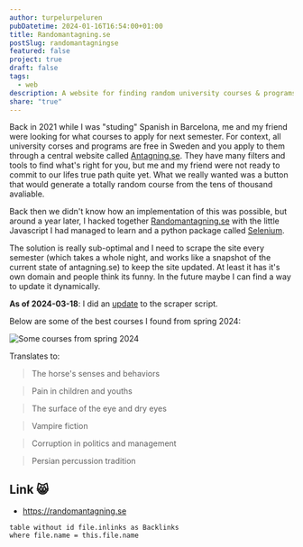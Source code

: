 ```yaml
---
author: turpelurpeluren
pubDatetime: 2024-01-16T16:54:00+01:00
title: Randomantagning.se
postSlug: randomantagningse
featured: false
project: true
draft: false
tags:
  - web
description: A website for finding random university courses & programs.
share: "true"
---
```


Back in 2021 while I was "studing" Spanish in Barcelona, me and my friend were looking for what courses to apply for next semester. For context, all university corses and programs are free in Sweden and you apply to them through a central website called [Antagning.se](https://antagning.se). They have many filters and tools to find what's right for you, but me and my friend were not ready to commit to our lifes true path quite yet. What we really wanted was a button that would generate a totally random course from the tens of thousand avaliable. 

Back then we didn't know how an implementation of this was possible, but around a year later, I hacked together [Randomantagning.se](https://randomantagning.se) with the little Javascript I had managed to learn and a python package called [Selenium](https://pypi.org/project/selenium/).

The solution is really sub-optimal and I need to scrape the site every semester (which takes a whole night, and works like a snapshot of the current state of antagning.se) to keep the site updated. At least it has it's own domain and people think its funny. In the future maybe I can find a way to update it dynamically.

**As of 2024-03-18**: I did an [update](/posts/random-rewrite) to the scraper script.

Below are some of the best courses I found from spring 2024:

![Some courses from spring 2024](@assets/images/randomantagning_vt24.jpg)

Translates to:
> The horse's senses and behaviors

> Pain in children and youths

> The surface of the eye and dry eyes

> Vampire fiction

> Corruption in politics and management

> Persian percussion tradition


## Link 😸
- https://randomantagning.se

```dataview
table without id file.inlinks as Backlinks
where file.name = this.file.name
```